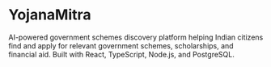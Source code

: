 # YojanaMitra
AI-powered government schemes discovery platform helping Indian citizens find and apply for relevant government schemes, scholarships, and financial aid. Built with React, TypeScript, Node.js, and PostgreSQL.

